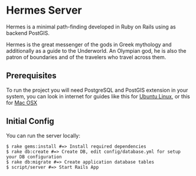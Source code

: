 # Hermes Server

Hermes is a minimal path-finding developed in Ruby on Rails using as backend PostGIS.

Hermes is the great messenger of the gods in Greek mythology and additionally as a guide to the Underworld. An Olympian god, he is also the patron of boundaries and of the travelers who travel across them.

## Prerequisites

To run the project you will need PostgreSQL and PostGIS extension in your system, you can look in internet for guides like this for <a href="http://techblog.strange-quark.com/gis/postgis-installation">Ubuntu Linux</a>, or this for <a href="http://www.lincolnritter.com/blog/2007/12/04/installing-postgresql-postgis-and-more-on-os-x-leopard/">Mac OSX</a>

## Initial Config

You can run the server locally:

    $ rake gems:install #=> Install required dependencies
    $ rake db:create #=> Create DB, edit config/database.yml for setup your DB configuration
    $ rake db:migrate #=> Create application database tables
    $ script/server #=> Start Rails App